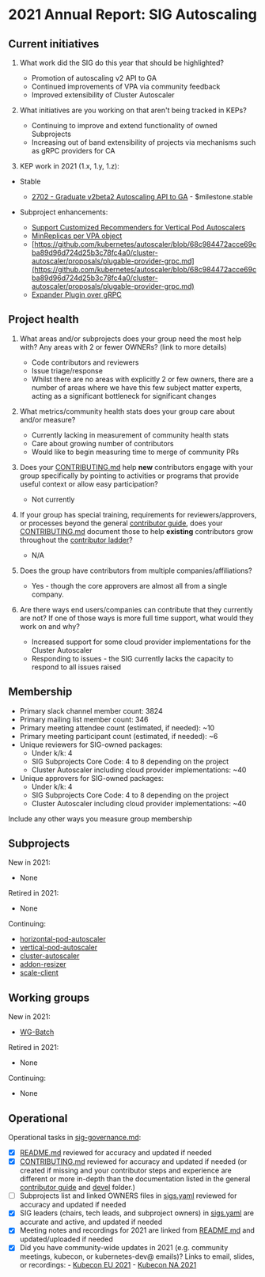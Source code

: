 # 2021 Annual Report: SIG Autoscaling

## Current initiatives

1. What work did the SIG do this year that should be highlighted?

   - Promotion of autoscaling v2 API to GA
   - Continued improvements of VPA via community feedback
   - Improved extensibility of Cluster Autoscaler

2. What initiatives are you working on that aren't being tracked in KEPs?

   - Continuing to improve and extend functionality of owned Subprojects
   - Increasing out of band extensibility of projects via mechanisms such as gRPC providers for CA

3. KEP work in 2021 (1.x, 1.y, 1.z):

<!--
In future, this will be generated from kubernetes/enhancements kep.yaml files
1. with SIG as owning-sig or in participating-sigs
2. listing 1.x, 1.y, or 1.z in milestones or in latest-milestone
-->

   - Stable
     - [2702 - Graduate v2beta2 Autoscaling API to GA](https://git.k8s.io/enhancements/keps/sig-autoscaling/2702-graduate-hpa-api-to-GA/README.md) - $milestone.stable

   - Subproject enhancements:
     - [Support Customized Recommenders for Vertical Pod Autoscalers](https://github.com/kubernetes/autoscaler/tree/master/vertical-pod-autoscaler/enhancements/3919-customized-recommender-vpa)
     - [MinReplicas per VPA object](https://github.com/kubernetes/autoscaler/tree/master/vertical-pod-autoscaler/enhancements/4566-min-replicas#kep-4566-minreplicas-per-vpa-object)
     - [https://github.com/kubernetes/autoscaler/blob/68c984472acce69cba89d96d724d25b3c78fc4a0/cluster-autoscaler/proposals/plugable-provider-grpc.md](https://github.com/kubernetes/autoscaler/blob/68c984472acce69cba89d96d724d25b3c78fc4a0/cluster-autoscaler/proposals/plugable-provider-grpc.md)
     - [Expander Plugin over gRPC](https://github.com/kubernetes/autoscaler/blob/66af6d1339f86e87a37d5f505109b59c729de198/cluster-autoscaler/proposals/expander-plugin-grpc.md)

## Project health

1. What areas and/or subprojects does your group need the most help with?
   Any areas with 2 or fewer OWNERs? (link to more details)

   - Code contributors and reviewers
   - Issue triage/response
   - Whilst there are no areas with explicitly 2 or few owners, there are a number of areas where we have this few subject matter experts, acting as a significant bottleneck for significant changes

2. What metrics/community health stats does your group care about and/or measure?

   - Currently lacking in measurement of community health stats
   - Care about growing number of contributors
   - Would like to begin measuring time to merge of community PRs

3. Does your [CONTRIBUTING.md] help **new** contributors engage with your group specifically by pointing
   to activities or programs that provide useful context or allow easy participation?

   - Not currently

4. If your group has special training, requirements for reviewers/approvers, or processes beyond the general [contributor guide],
   does your [CONTRIBUTING.md] document those to help **existing** contributors grow throughout the [contributor ladder]?

   - N/A

5. Does the group have contributors from multiple companies/affiliations?

   - Yes - though the core approvers are almost all from a single company.

6. Are there ways end users/companies can contribute that they currently are not?
   If one of those ways is more full time support, what would they work on and why?

   - Increased support for some cloud provider implementations for the Cluster Autoscaler
   - Responding to issues - the SIG currently lacks the capacity to respond to all issues raised

## Membership

- Primary slack channel member count: 3824
- Primary mailing list member count: 346
- Primary meeting attendee count (estimated, if needed): ~10
- Primary meeting participant count (estimated, if needed): ~6
- Unique reviewers for SIG-owned packages:
  - Under k/k: 4
  - SIG Subprojects Core Code: 4 to 8 depending on the project
  - Cluster Autoscaler including cloud provider implementations: ~40<!-- in future, this will be generated from OWNERS files referenced from subprojects, expanded with OWNERS_ALIASES files -->
- Unique approvers for SIG-owned packages:
  - Under k/k: 4
  - SIG Subprojects Core Code: 4 to 8 depending on the project
  - Cluster Autoscaler including cloud provider implementations: ~40<!-- in future, this will be generated from OWNERS files referenced from subprojects, expanded with OWNERS_ALIASES files -->

Include any other ways you measure group membership

## Subprojects

<!--
In future, this will be generated from delta of sigs.yaml from $YYYY-01-01 to $YYYY-12-31
Manually visible via `git diff HEAD@{$YYYY-01-01} HEAD@{$YYYY-12-31} -- $sig-id/README.md`
-->

New in 2021:

- None

Retired in 2021:

- None

Continuing:

- [horizontal-pod-autoscaler](https://github.com/kubernetes/community/blob/master/sig-autoscaling/README.md#horizontal-pod-autoscaler)
- [vertical-pod-autoscaler](https://github.com/kubernetes/community/blob/master/sig-autoscaling/README.md#vertical-pod-autoscaler)
- [cluster-autoscaler](https://github.com/kubernetes/community/blob/master/sig-autoscaling/README.md#cluster-autoscaler)
- [addon-resizer](https://github.com/kubernetes/community/blob/master/sig-autoscaling/README.md#addon-resizer)
- [scale-client](https://github.com/kubernetes/community/blob/master/sig-autoscaling/README.md#scale-client)

## Working groups

<!--
In future, this will be generated from delta of sigs.yaml from $YYYY-01-01 to $YYYY-12-31
Manually visible via `git diff HEAD@{$YYYY-01-01} HEAD@{$YYYY-12-31} -- $sig-id/README.md`
-->

New in 2021:

- [WG-Batch](https://github.com/kubernetes/community/tree/master/wg-batch)

Retired in 2021:

- None

Continuing:

- None

## Operational

Operational tasks in [sig-governance.md]:

- [x] [README.md] reviewed for accuracy and updated if needed
- [x] [CONTRIBUTING.md] reviewed for accuracy and updated if needed
      (or created if missing and your contributor steps and experience are different or more
      in-depth than the documentation listed in the general [contributor guide] and [devel] folder.)
- [ ] Subprojects list and linked OWNERS files in [sigs.yaml] reviewed for accuracy and updated if needed
- [x] SIG leaders (chairs, tech leads, and subproject owners) in [sigs.yaml] are accurate and active, and updated if needed
- [x] Meeting notes and recordings for 2021 are linked from [README.md] and updated/uploaded if needed
- [x] Did you have community-wide updates in 2021 (e.g. community meetings, kubecon, or kubernetes-dev@ emails)? Links to email, slides, or recordings:
      - [Kubecon EU 2021](https://www.youtube.com/watch?v=odxPyW_rZNQ)
      - [Kubecon NA 2021](https://www.youtube.com/watch?v=L4d7K83vq_0)

[CONTRIBUTING.md]: https://git.k8s.io/community/sig-autoscaling/CONTRIBUTING.md
[contributor ladder]: https://git.k8s.io/community/community-membership.md
[sig-governance.md]: https://git.k8s.io/community/committee-steering/governance/sig-governance.md
[README.md]: https://git.k8s.io/community/sig-autoscaling/README.md
[sigs.yaml]: https://git.k8s.io/community/sigs.yaml
[contributor guide]: https://git.k8s.io/community/contributors/guide/README.md
[devel]: https://git.k8s.io/community/contributors/devel/README.md
